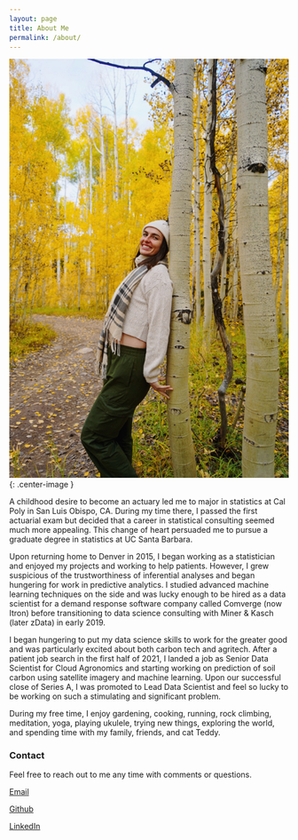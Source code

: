 ```yaml
---
layout: page
title: About Me
permalink: /about/
---
```


![Me](/images/julia_aspens.jpg){: .center-image }

A childhood desire to become an actuary led me to major in statistics at Cal Poly in San Luis Obispo, CA. During my time there, I passed the first actuarial exam but decided that a career in statistical consulting seemed much more appealing. This change of heart persuaded me to pursue a graduate degree in statistics at UC Santa Barbara. 

Upon returning home to Denver in 2015, I began working as a statistician and enjoyed my projects and working to help patients. However, I grew suspicious of the trustworthiness of inferential analyses and began hungering for work in predictive analytics. I studied advanced machine learning techniques on the side and was lucky enough to be hired as a data scientist for a demand response software company called Comverge (now Itron) before transitioning to data science consulting with Miner & Kasch (later zData) in early 2019. 

I began hungering to put my data science skills to work for the greater good and was particularly excited about both carbon tech and agritech. After a patient job search in the first half of 2021, I landed a job as Senior Data Scientist for Cloud Agronomics and starting working on prediction of soil carbon using satellite imagery and machine learning. Upon our successful close of Series A, I was promoted to Lead Data Scientist and feel so lucky to be working on such a stimulating and significant problem. 

During my free time, I enjoy gardening, cooking, running, rock climbing, meditation, yoga, playing ukulele, trying new things, exploring the world, and spending time with my family, friends, and cat Teddy.

### Contact

Feel free to reach out to me any time with comments or questions.

[Email](mailto:julia.maddalena@gmail.com)

[Github](https://github.com/jmaddalena)

[LinkedIn](https://www.linkedin.com/in/julia-maddalena-8739693a/)
